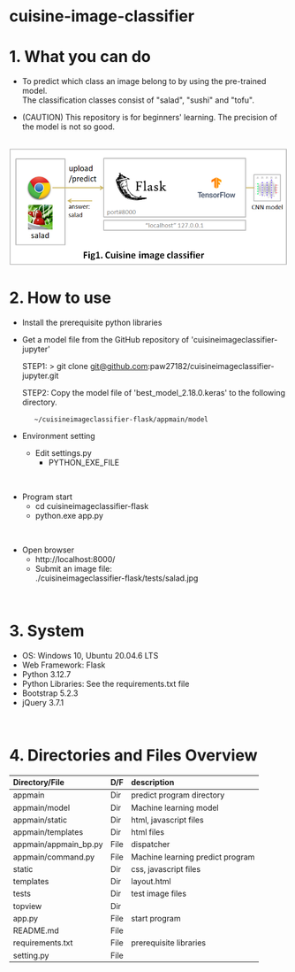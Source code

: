 # cuisine-image-classifier

# 1. What you can do

* To predict which class an image belong to by using the pre-trained model.<br>
  The classification classes consist of "salad", "sushi" and "tofu".

* (CAUTION) This repository is for beginners' learning.  The precision of the model is not so good.

<br>

<img src="cuisineimageclassifier.png">

<br>

# 2. How to use

* Install the prerequisite python libraries

* Get a model file from the GitHub repository of 'cuisineimageclassifier-jupyter'

  STEP1: > git clone git@github.com:paw27182/cuisineimageclassifier-jupyter.git

  STEP2: Copy the model file of 'best_model_2.18.0.keras' to the following directory.

         ~/cuisineimageclassifier-flask/appmain/model

* Environment setting
  * Edit settings.py
    * PYTHON_EXE_FILE 

<br>

* Program start
  * cd cuisineimageclassifier-flask
  * python.exe app.py

<br>

* Open browser
  * http://localhost:8000/
  * Submit an image file:<br>
   ./cuisineimageclassifier-flask/tests/salad.jpg

<br>

# 3. System
* OS: Windows 10, Ubuntu 20.04.6 LTS
* Web Framework: Flask
* Python 3.12.7
* Python Libraries: See the requirements.txt file
* Bootstrap 5.2.3
* jQuery 3.7.1

<br>

# 4. Directories and Files Overview

| Directory/File |D/F| description |
| :------------- | :-| :---------- |
| appmain | Dir | predict program directory |
| appmain/model | Dir | Machine learning model |
| appmain/static | Dir | html, javascript files |
| appmain/templates | Dir | html files |
| appmain/appmain_bp.py | File | dispatcher |
| appmain/command.py | File | Machine learning predict program |
| static | Dir | css, javascript files |
| templates | Dir | layout.html |
| tests | Dir | test image files |
| topview | Dir ||
| app.py  | File | start program |
| README.md | File ||
| requirements.txt | File | prerequisite libraries |
| setting.py | File ||
